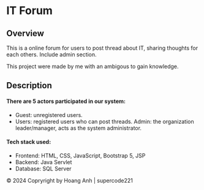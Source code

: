 # IT Forum

## Overview

This is a online forum for users to post thread about IT, sharing thoughts for each others.
Include admin section.

This project were made by me with an ambigous to gain knowledge.

## Description

#### There are 5 actors participated in our system:

- Guest: unregistered users.
- Users: registered users who can post threads.
Admin: the organization leader/manager, acts as the system administrator.

#### Tech stack used:

- Frontend: HTML, CSS, JavaScript, Bootstrap 5, JSP
- Backend: Java Servlet
- Database: SQL Server

© 2024 Copryright by Hoang Anh | supercode221
